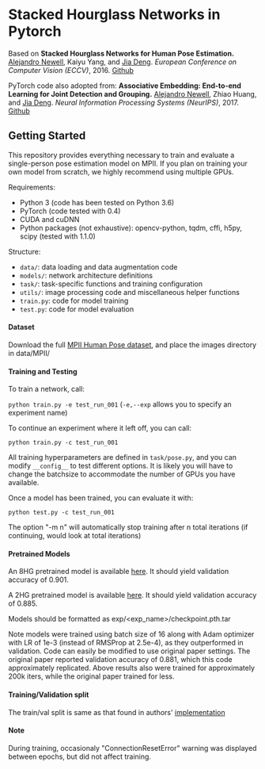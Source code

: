 # Stacked Hourglass Networks in Pytorch

Based on **Stacked Hourglass Networks for Human Pose Estimation.** [Alejandro Newell](http://www-personal.umich.edu/~alnewell/), Kaiyu Yang, and [Jia Deng](https://www.cs.princeton.edu/~jiadeng/). *European Conference on Computer Vision (ECCV)*, 2016. [Github](https://github.com/princeton-vl/pose-hg-train)

PyTorch code also adopted from: **Associative Embedding: End-to-end Learning for Joint Detection and Grouping.**
[Alejandro Newell](http://www-personal.umich.edu/~alnewell/), Zhiao Huang, and [Jia Deng](https://www.cs.princeton.edu/~jiadeng/). *Neural Information Processing Systems (NeurIPS)*, 2017. [Github](https://github.com/princeton-vl/pose-ae-train)

## Getting Started

This repository provides everything necessary to train and evaluate a single-person pose estimation model on MPII. If you plan on training your own model from scratch, we highly recommend using multiple GPUs.

Requirements:

- Python 3 (code has been tested on Python 3.6)
- PyTorch (code tested with 0.4)
- CUDA and cuDNN
- Python packages (not exhaustive): opencv-python, tqdm, cffi, h5py, scipy (tested with 1.1.0)

Structure:
- ```data/```: data loading and data augmentation code
- ```models/```: network architecture definitions
- ```task/```: task-specific functions and training configuration
- ```utils/```: image processing code and miscellaneous helper functions
- ```train.py```: code for model training
- ```test.py```: code for model evaluation

#### Dataset
Download the full [MPII Human Pose dataset](http://human-pose.mpi-inf.mpg.de/), and place the images directory in data/MPII/

#### Training and Testing

To train a network, call:

```python train.py -e test_run_001``` (```-e,--exp``` allows you to specify an experiment name)

To continue an experiment where it left off, you can call:

```python train.py -c test_run_001```

All training hyperparameters are defined in ```task/pose.py```, and you can modify ```__config__``` to test different options. It is likely you will have to change the batchsize to accommodate the number of GPUs you have available.

Once a model has been trained, you can evaluate it with:

```python test.py -c test_run_001```

The option "-m n" will automatically stop training after n total iterations (if continuing, would look at total iterations)

#### Pretrained Models

An 8HG pretrained model is available [here](http://www-personal.umich.edu/~cnris/original_8hg/checkpoint.pth.tar). It should yield validation accuracy of 0.901.

A 2HG pretrained model is available [here](http://www-personal.umich.edu/~cnris/original_2hg/checkpoint.pth.tar). It should yield validation accuracy of 0.885.

Models should be formatted as exp/<exp_name>/checkpoint.pth.tar

Note models were trained using batch size of 16 along with Adam optimizer with LR of 1e-3 (instead of RMSProp at 2.5e-4), as they outperformed in validation. Code can easily be modified to use original paper settings. The original paper reported validation accuracy of 0.881, which this code approximately replicated. Above results also were trained for approximately 200k iters, while the original paper trained for less.

#### Training/Validation split

The train/val split is same as that found in authors' [implementation](https://github.com/princeton-vl/pose-hg-train)

#### Note

During training, occasionaly "ConnectionResetError" warning was displayed between epochs, but did not affect training.  

